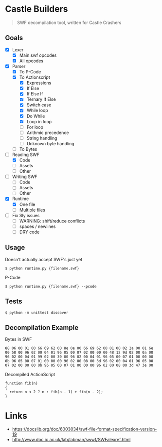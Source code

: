 # Castle Builders

> SWF decompilation tool, written for Castle Crashers

## Goals

- [x] Lexer
  - [x] Main.swf opcodes
  - [x] All opcodes
- [x] Parser
  - [x] To P-Code
  - [x] To Actionscript
    - [x] Expressions
    - [x] If Else
    - [x] If Else If
    - [x] Ternary If Else
    - [x] Switch case
    - [x] While loop
    - [x] Do While
    - [x] Loop in loop
    - [ ] For loop
    - [ ] Arithmic precedence
    - [ ] String handling
    - [ ] Unknown byte handling
  - [ ] To Bytes
- [ ] Reading SWF
  - [x] Code
  - [ ] Assets
  - [ ] Other
- [ ] Writing SWF
  - [ ] Code
  - [ ] Assets
  - [ ] Other
- [x] Runtime
  - [x] One file
  - [ ] Multiple files
- [ ] Fix Sly issues
  - [ ] WARNING: shift/reduce conflicts
  - [ ] spaces / newlines
  - [ ] DRY code

## Usage

Doesn't actually accept SWF's just yet

```
$ python runtime.py {filename.swf}
```

P-Code

```
$ python runtime.py {filename.swf} --pcode
```

## Tests

```
$ python -m unittest discover
```

## Decompilation Example

Bytes in SWF

```
88 06 00 01 00 66 69 62 00 8e 0e 00 66 69 62 00 01 00 02 2a 00 01 6e 00 58 00 96 02 00 04 01 96 05 00 07 02 00 00 00 48 12 9d 02 00 0a 00 96 02 00 04 01 99 02 00 39 00 96 02 00 04 01 96 05 00 07 01 00 00 00 0b 96 05 00 07 01 00 00 00 96 02 00 08 00 3d 96 02 00 04 01 96 05 00 07 02 00 00 00 0b 96 05 00 07 01 00 00 00 96 02 00 08 00 3d 47 3e 00
```

Decompiled ActionScript

```
function fib(n)
{
  return n < 2 ? n : fib(n - 1) + fib(n - 2);
}
```

# Links

- https://docslib.org/doc/6003034/swf-file-format-specification-version-19
- http://www.doc.ic.ac.uk/lab/labman/swwf/SWFalexref.html
